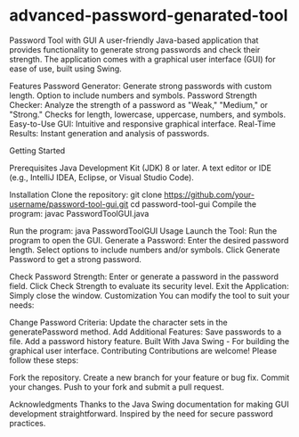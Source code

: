 # advanced-password-genarated-tool
Password Tool with GUI
A user-friendly Java-based application that provides functionality to generate strong passwords and check their strength. The application comes with a graphical user interface (GUI) for ease of use, built using Swing.

Features
Password Generator:
Generate strong passwords with custom length.
Option to include numbers and symbols.
Password Strength Checker:
Analyze the strength of a password as "Weak," "Medium," or "Strong."
Checks for length, lowercase, uppercase, numbers, and symbols.
Easy-to-Use GUI:
Intuitive and responsive graphical interface.
Real-Time Results:
Instant generation and analysis of passwords.


Getting Started

Prerequisites
Java Development Kit (JDK) 8 or later.
A text editor or IDE (e.g., IntelliJ IDEA, Eclipse, or Visual Studio Code).

Installation
Clone the repository:
git clone https://github.com/your-username/password-tool-gui.git
cd password-tool-gui
Compile the program:
javac PasswordToolGUI.java

Run the program:
java PasswordToolGUI
Usage
Launch the Tool:
Run the program to open the GUI.
Generate a Password:
Enter the desired password length.
Select options to include numbers and/or symbols.
Click Generate Password to get a strong password.


Check Password Strength:
Enter or generate a password in the password field.
Click Check Strength to evaluate its security level.
Exit the Application:
Simply close the window.
Customization
You can modify the tool to suit your needs:

Change Password Criteria:
Update the character sets in the generatePassword method.
Add Additional Features:
Save passwords to a file.
Add a password history feature.
Built With
Java Swing - For building the graphical user interface.
Contributing
Contributions are welcome! Please follow these steps:

Fork the repository.
Create a new branch for your feature or bug fix.
Commit your changes.
Push to your fork and submit a pull request.

Acknowledgments
Thanks to the Java Swing documentation for making GUI development straightforward.
Inspired by the need for secure password practices.

